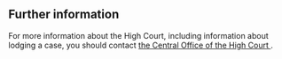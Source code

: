 ##  Further information

For more information about the High Court, including information about lodging
a case, you should contact [ the Central Office of the High Court
](https://www.courts.ie/content/central-office-high-court) .
